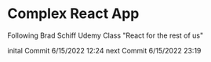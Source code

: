 # Complex React App 

Following Brad Schiff Udemy Class "React for the rest of us" 

inital Commit 6/15/2022 12:24
next Commit 6/15/2022 23:19
